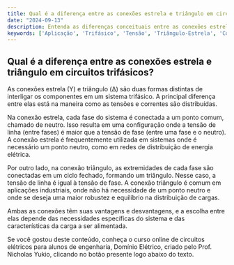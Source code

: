 ```yaml
---
title: Qual é a diferença entre as conexões estrela e triângulo em circuitos trifásicos?
date: "2024-09-13"
description: Entenda as diferenças conceituais entre as conexões estrela e triângulo em circuitos trifásicos.
keywords: ['Aplicação', 'Trifásico', 'Tensão', 'Triângulo-Estrela', 'Conceito', 'Equivalente', 'Conexão']
---
```


## Qual é a diferença entre as conexões estrela e triângulo em circuitos trifásicos?

As conexões estrela (Y) e triângulo (Δ) são duas formas distintas de interligar os componentes em um sistema trifásico. A principal diferença entre elas está na maneira como as tensões e correntes são distribuídas.

Na conexão estrela, cada fase do sistema é conectada a um ponto comum, chamado de neutro. Isso resulta em uma configuração onde a tensão de linha (entre fases) é maior que a tensão de fase (entre uma fase e o neutro). A conexão estrela é frequentemente utilizada em sistemas onde é necessário um ponto neutro, como em redes de distribuição de energia elétrica.

Por outro lado, na conexão triângulo, as extremidades de cada fase são conectadas em um ciclo fechado, formando um triângulo. Nesse caso, a tensão de linha é igual à tensão de fase. A conexão triângulo é comum em aplicações industriais, onde não há necessidade de um ponto neutro e onde se deseja uma maior robustez e equilíbrio na distribuição de cargas.

Ambas as conexões têm suas vantagens e desvantagens, e a escolha entre elas depende das necessidades específicas do sistema e das características da carga a ser alimentada.

Se você gostou deste conteúdo, conheça o curso online de circuitos elétricos para alunos de engenharia, Domínio Elétrico, criado pelo Prof. Nicholas Yukio, clicando no botão presente logo abaixo do texto.